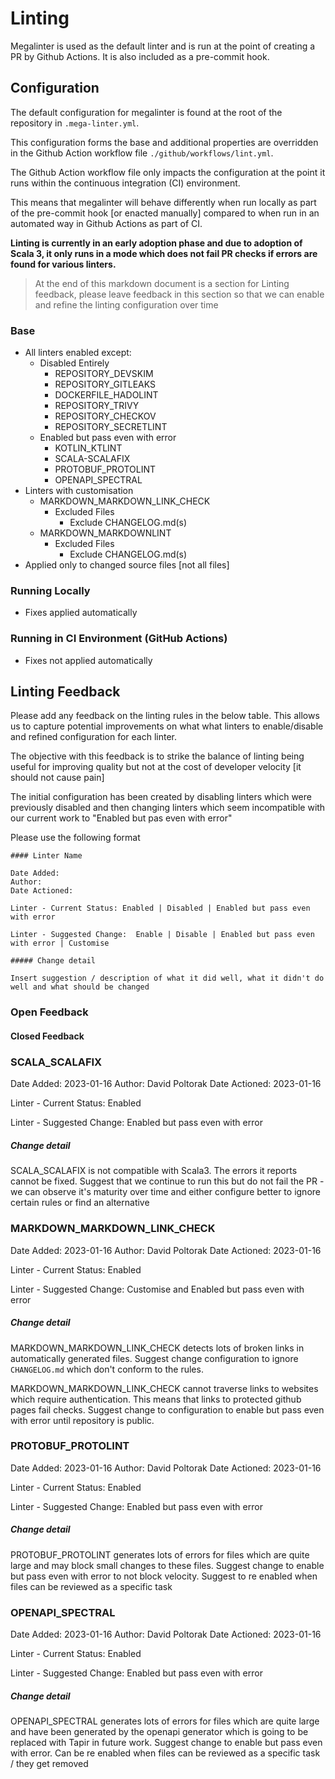 # Linting

Megalinter is used as the default linter and is run at the point of creating a PR by Github Actions. It is also included as a pre-commit hook.

## Configuration

The default configuration for megalinter is found at the root of the repository in `.mega-linter.yml`.

This configuration forms the base and additional properties are overridden in the Github Action workflow file `./github/workflows/lint.yml`.

The Github Action workflow file only impacts the configuration at the point it runs within the continuous integration (CI) environment.

This means that megalinter will behave differently when run locally as part of the pre-commit hook [or enacted manually] compared to when run in an automated way in Github Actions as part of CI.

**Linting is currently in an early adoption phase and due to adoption of Scala 3, it only runs in a mode which does not fail PR checks if errors are found for various linters.**

> At the end of this markdown document is a section for Linting feedback, please leave feedback in this section so that we can enable and refine the linting configuration over time

### Base

- All linters enabled except:
  - Disabled Entirely
    - REPOSITORY_DEVSKIM
    - REPOSITORY_GITLEAKS
    - DOCKERFILE_HADOLINT
    - REPOSITORY_TRIVY
    - REPOSITORY_CHECKOV
    - REPOSITORY_SECRETLINT
  - Enabled but pass even with error
    - KOTLIN_KTLINT
    - SCALA-SCALAFIX
    - PROTOBUF_PROTOLINT
    - OPENAPI_SPECTRAL
- Linters with customisation
  - MARKDOWN_MARKDOWN_LINK_CHECK
    - Excluded Files
      - Exclude CHANGELOG.md(s)
  - MARKDOWN_MARKDOWNLINT
    - Excluded Files
      - Exclude CHANGELOG.md(s)
- Applied only to changed source files [not all files]

### Running Locally

- Fixes applied automatically

### Running in CI Environment (GitHub Actions)

- Fixes not applied automatically

## Linting Feedback

Please add any feedback on the linting rules in the below table. This allows us to capture potential improvements on what what linters to enable/disable and refined configuration for each linter.

The objective with this feedback is to strike the balance of linting being useful for improving quality but not at the cost of developer velocity [it should not cause pain]

The initial configuration has been created by disabling linters which were previously disabled and then changing linters which seem incompatible with our current work to "Enabled but pas even with error"

Please use the following format

```
#### Linter Name

Date Added:
Author:
Date Actioned:

Linter - Current Status: Enabled | Disabled | Enabled but pass even with error

Linter - Suggested Change:  Enable | Disable | Enabled but pass even with error | Customise

##### Change detail

Insert suggestion / description of what it did well, what it didn't do well and what should be changed

```

### Open Feedback

#### Closed Feedback

### SCALA_SCALAFIX

Date Added: 2023-01-16
Author: David Poltorak
Date Actioned: 2023-01-16

Linter - Current Status: Enabled

Linter - Suggested Change: Enabled but pass even with error

##### Change detail

SCALA_SCALAFIX is not compatible with Scala3. The errors it reports cannot be fixed. Suggest that we continue to run this but do not fail the PR - we can observe it's maturity over time and either configure better to ignore certain rules or find an alternative

### MARKDOWN_MARKDOWN_LINK_CHECK

Date Added: 2023-01-16
Author: David Poltorak
Date Actioned: 2023-01-16

Linter - Current Status: Enabled

Linter - Suggested Change: Customise and Enabled but pass even with error

##### Change detail

MARKDOWN_MARKDOWN_LINK_CHECK detects lots of broken links in automatically generated files. Suggest change configuration to ignore `CHANGELOG.md` which don't conform to the rules.

MARKDOWN_MARKDOWN_LINK_CHECK cannot traverse links to websites which require authentication. This means that links to protected github pages fail checks. Suggest change to configuration to enable but pass even with error until repository is public.

### PROTOBUF_PROTOLINT

Date Added: 2023-01-16
Author: David Poltorak
Date Actioned: 2023-01-16

Linter - Current Status: Enabled

Linter - Suggested Change: Enabled but pass even with error

##### Change detail

PROTOBUF_PROTOLINT generates lots of errors for files which are quite large and may block small changes to these files. Suggest change to enable but pass even with error to not block velocity. Suggest to re enabled when files can be reviewed as a specific task

### OPENAPI_SPECTRAL

Date Added: 2023-01-16
Author: David Poltorak
Date Actioned: 2023-01-16

Linter - Current Status: Enabled

Linter - Suggested Change: Enabled but pass even with error

##### Change detail

OPENAPI_SPECTRAL generates lots of errors for files which are quite large and have been generated by the openapi generator which is going to be replaced with Tapir in future work. Suggest change to enable but pass even with error. Can be re enabled when files can be reviewed as a specific task / they get removed
